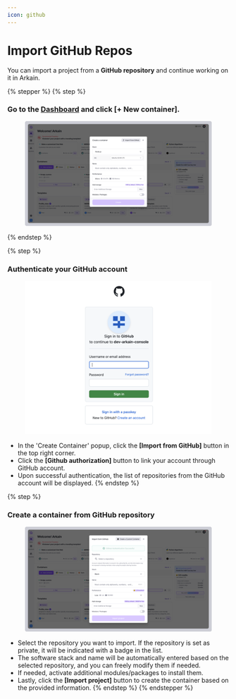 ```yaml
---
icon: github
---
```


# Import GitHub Repos

You can import a project from a **GitHub repository** and continue working on it in Arkain.

{% stepper %}
{% step %}
### **Go to the** [**Dashboard**](https://ide.goorm.io/my/dashboard) **and click \[+ New container].** <a href="#step-1-go-to-the-dashboard-and-click-new-container" id="step-1-go-to-the-dashboard-and-click-new-container"></a>

<figure><img src="../../../../.gitbook/assets/GitHub_02 (1).png" alt=""><figcaption></figcaption></figure>
{% endstep %}

{% step %}
### **Authenticate your GitHub account** <a href="#step-2-authenticate-your-github-account" id="step-2-authenticate-your-github-account"></a>

<figure><img src="../../../../.gitbook/assets/image (13).png" alt=""><figcaption></figcaption></figure>

* In the 'Create Container' popup, click the **\[Import from GitHub]** button in the top right corner.
* Click the **\[Github authorization]** button to link your account through GitHub account.
* Upon successful authentication, the list of repositories from the GitHub account will be displayed.
{% endstep %}

{% step %}
### **Create a container from GitHub repository** <a href="#step-3-create-a-container-from-github-repository" id="step-3-create-a-container-from-github-repository"></a>

<figure><img src="../../../../.gitbook/assets/GitHub_04.png" alt=""><figcaption></figcaption></figure>

* Select the repository you want to import. If the repository is set as private, it will be indicated with a badge in the list.
* The software stack and name will be automatically entered based on the selected repository, and you can freely modify them if needed.
* If needed, activate additional modules/packages to install them.
* Lastly, click the **\[Import project]** button to create the container based on the provided information.
{% endstep %}
{% endstepper %}
